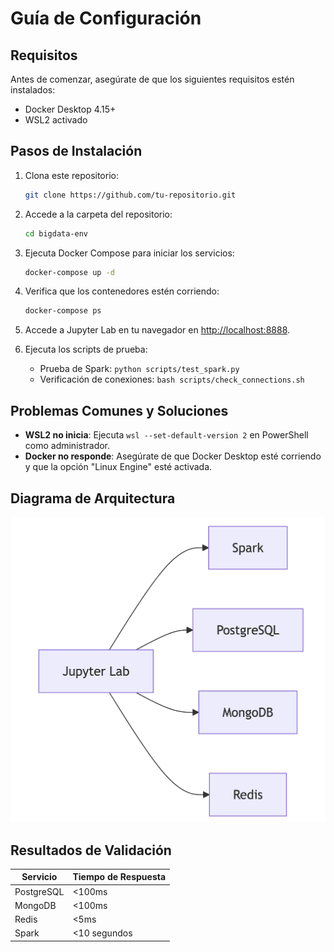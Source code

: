 # Guía de Configuración

## Requisitos

Antes de comenzar, asegúrate de que los siguientes requisitos estén instalados:

- Docker Desktop 4.15+
- WSL2 activado

## Pasos de Instalación

1. Clona este repositorio:
    ```bash
    git clone https://github.com/tu-repositorio.git
    ```

2. Accede a la carpeta del repositorio:
    ```bash
    cd bigdata-env
    ```

3. Ejecuta Docker Compose para iniciar los servicios:
    ```bash
    docker-compose up -d
    ```

4. Verifica que los contenedores estén corriendo:
    ```bash
    docker-compose ps
    ```

5. Accede a Jupyter Lab en tu navegador en [http://localhost:8888](http://localhost:8888).

6. Ejecuta los scripts de prueba:
    - Prueba de Spark: `python scripts/test_spark.py`
    - Verificación de conexiones: `bash scripts/check_connections.sh`

## Problemas Comunes y Soluciones

- **WSL2 no inicia**: Ejecuta `wsl --set-default-version 2` en PowerShell como administrador.
- **Docker no responde**: Asegúrate de que Docker Desktop esté corriendo y que la opción "Linux Engine" esté activada.

## Diagrama de Arquitectura

![Arquitectura](https://github.com/MeliGuVa/Laboratorio_1.2/blob/master/image-3.png)

## Resultados de Validación

| Servicio       | Tiempo de Respuesta |
|----------------|---------------------|
| PostgreSQL     | <100ms              |
| MongoDB        | <100ms              |
| Redis          | <5ms                |
| Spark          | <10 segundos        |


